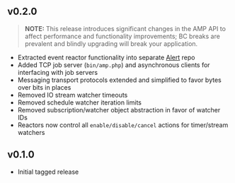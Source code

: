 v0.2.0
------

> **NOTE:** This release introduces significant changes in the AMP API to affect performance and
> functionality improvements; BC breaks are prevalent and blindly upgrading will break your
> application.

- Extracted event reactor functionality into separate [Alert][alert-repo] repo
- Added TCP job server (`bin/amp.php`) and asynchronous clients for interfacing with job servers
- Messaging transport protocols extended and simplified to favor bytes over bits in places
- Removed IO stream watcher timeouts
- Removed schedule watcher iteration limits
- Removed subscription/watcher object abstraction in favor of watcher IDs
- Reactors now control all `enable/disable/cancel` actions for timer/stream watchers

v0.1.0
------

- Initial tagged release

[alert-repo]: https://github.com/rdlowrey/Alert "Alert"
